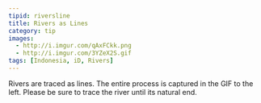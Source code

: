 ```yaml
---
tipid: riversline
title: Rivers as Lines
category: tip
images:
  - http://i.imgur.com/qAxFCkk.png
  - http://i.imgur.com/3YZeX2S.gif
tags: [Indonesia, iD, Rivers]
---
```


Rivers are traced as lines. The entire process is captured in the GIF to the left. Please be sure to trace the river until its natural end.
